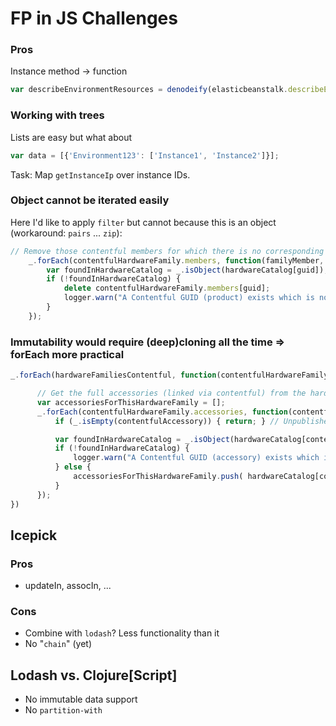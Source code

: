FP in JS Challenges
===================

### Pros

Instance method -> function

```javascript
var describeEnvironmentResources = denodeify(elasticbeanstalk.describeEnvironmentResources).bind(elasticbeanstalk);
```

### Working with trees

Lists are easy but what about
```javascript
var data = [{'Environment123': ['Instance1', 'Instance2']}];
```
Task: Map `getInstanceIp` over instance IDs.

### Object cannot be iterated easily

Here I'd like to apply `filter` but cannot because this is an object
(workaround: `pairs` ... `zip`):

```javascript
// Remove those contentful members for which there is no corresponding hardwareCatalog entry
    _.forEach(contentfulHardwareFamily.members, function(familyMember, guid) {
        var foundInHardwareCatalog = _.isObject(hardwareCatalog[guid]);
        if (!foundInHardwareCatalog) {
            delete contentfulHardwareFamily.members[guid];
            logger.warn("A Contentful GUID (product) exists which is not in the HardwareCatalog:", contentfulHardwareFamily.name, guid);
        }
    });
```

### Immutability would require (deep)cloning all the time => forEach more practical

```javascript
_.forEach(hardwareFamiliesContentful, function(contentfulHardwareFamily) {

      // Get the full accessories (linked via contentful) from the hardwareCatalog
      var accessoriesForThisHardwareFamily = [];
      _.forEach(contentfulHardwareFamily.accessories, function(contentfulAccessory) {
          if (_.isEmpty(contentfulAccessory)) { return; } // Unpublished contentful accessories are sometimes returned as undefined

          var foundInHardwareCatalog = _.isObject(hardwareCatalog[contentfulAccessory.guid]);
          if (!foundInHardwareCatalog) {
              logger.warn("A Contentful GUID (accessory) exists which is not in the HardwareCatalog:", contentfulAccessory.name, contentfulAccessory.guid);
          } else {
              accessoriesForThisHardwareFamily.push( hardwareCatalog[contentfulAccessory.guid] );
          }
      });
})
```

## Icepick

### Pros

* updateIn, assocIn, ...

### Cons

* Combine with `lodash`? Less functionality than it
* No "`chain`" (yet)

## Lodash vs. Clojure[Script]

* No immutable data support
* No `partition-with`
